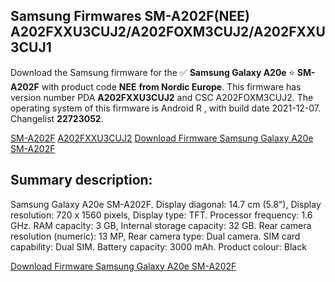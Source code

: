 <h2>Samsung Firmwares SM-A202F(NEE) A202FXXU3CUJ2/A202FOXM3CUJ2/A202FXXU3CUJ1</h2>
Download the Samsung firmware for the ✅ <strong>Samsung Galaxy A20e </strong> ⭐ <strong>SM-A202F</strong> with product code <strong>NEE</strong> <strong> from Nordic Europe</strong>. This firmware has version number PDA <strong>A202FXXU3CUJ2</strong> and CSC A202FOXM3CUJ2. The operating system of this firmware is Android R , with build date 2021-12-07. Changelist <strong>22723052</strong>.


[SM-A202F](https://samfirm.shop/samsung/model/SM-A202F)
[A202FXXU3CUJ2](https://samfirm.shop/samsung/pda/A202FXXU3CUJ2)
[Download Firmware Samsung Galaxy A20e SM-A202F](https://samfirm.shop/samsung/firmware/481013)
<h2>Summary description:</h2>
<p>Samsung Galaxy A20e SM-A202F. Display diagonal: 14.7 cm (5.8"), Display resolution: 720 x 1560 pixels, Display type: TFT. Processor frequency: 1.6 GHz. RAM capacity: 3 GB, Internal storage capacity: 32 GB. Rear camera resolution (numeric): 13 MP, Rear camera type: Dual camera. SIM card capability: Dual SIM. Battery capacity: 3000 mAh. Product colour: Black</p>


[Download Firmware Samsung Galaxy A20e SM-A202F](https://samfirm.shop/samsung/firmware/481013)
